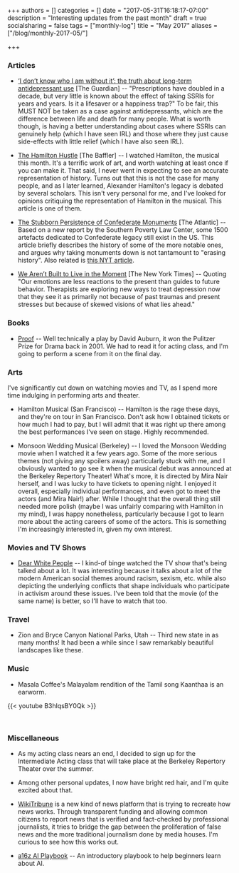 +++
authors = []
categories = []
date = "2017-05-31T16:18:17-07:00"
description = "Interesting updates from the past month"
draft = true
socialsharing = false
tags = ["monthly-log"]
title = "May 2017"
aliases = ["/blog/monthly-2017-05/"]

+++

### Articles

- [‘I don’t know who I am without it’: the truth about long-term antidepressant use](https://www.theguardian.com/society/2017/may/06/dont-know-who-am-antidepressant-long-term-use) [The Guardian] -- "Prescriptions have doubled in a decade, but very little is known about the effect of taking SSRIs for years and years. Is it a lifesaver or a happiness trap?" To be fair, this MUST NOT be taken as a case against antidepressants, which are the difference between life and death for many people. What is worth though, is having a better understanding about cases where SSRIs can genuinely help (which I have seen IRL) and those where they just cause side-effects with little relief (which I have also seen IRL).

- [The Hamilton Hustle](https://thebaffler.com/salvos/hamilton-hustle-stoller) [The Baffler] -- I watched Hamilton, the musical this month. It's a terrific work of art, and worth watching at least once if you can make it. That said, I never went in expecting to see an accurate representation of history. Turns out that this is not the case for many people, and as I later learned, Alexander Hamilton's legacy is debated by several scholars. This isn't very personal for me, and I've looked for opinions critiquing the representation of Hamilton in the musical. This article is one of them.

- [The Stubborn Persistence of Confederate Monuments](https://www.theatlantic.com/politics/archive/2016/04/the-stubborn-persistence-of-confederate-monuments/479751/) [The Atlantic] -- Based on a new report by the Southern Poverty Law Center, some 1500 artefacts dedicated to Confederate legacy still exist in the US. This article briefly describes the history of some of the more notable ones, and argues why taking monuments down is not tantamount to "erasing history". Also related is [this NYT article](https://www.nytimes.com/2017/05/22/opinion/white-supremacist-confederate-monuments-nazi.html).

- [We Aren’t Built to Live in the Moment](https://www.nytimes.com/2017/05/19/opinion/sunday/why-the-future-is-always-on-your-mind.html) [The New York Times] -- Quoting "Our emotions are less reactions to the present than guides to future behavior. Therapists are exploring new ways to treat depression now that they see it as primarily not because of past traumas and present stresses but because of skewed visions of what lies ahead."



### Books

- [Proof](https://www.goodreads.com/book/show/150720.Proof) -- Well technically a play by David Auburn, it won the Pulitzer Prize for Drama back in 2001. We had to read it for acting class, and I'm going to perform a scene from it on the final day.

### Arts

I've significantly cut down on watching movies and TV, as I spend more time indulging in performing arts and theater.

- Hamilton Musical (San Francisco) -- Hamilton is the rage these days, and they're on tour in San Francisco. Don't ask how I obtained tickets or how much I had to pay, but I will admit that it was right up there among the best performances I've seen on stage. Highly recommended.

- Monsoon Wedding Musical (Berkeley) -- I loved the Monsoon Wedding movie when I watched it a few years ago. Some of the more serious themes (not giving any spoilers away) particularly stuck with me, and I obviously wanted to go see it when the musical debut was announced at the Berkeley Repertory Theater! What's more, it is directed by Mira Nair herself, and I was lucky to have tickets to opening night. I enjoyed it overall, especially individual performances, and even got to meet the actors (and Mira Nair!) after. While I thought that the overall thing still needed more polish (maybe I was unfairly comparing with Hamilton in my mind), I was happy nonetheless, particularly because I got to learn more about the acting careers of some of the actors. This is something I'm increasingly interested in, given my own interest.

### Movies and TV Shows

- [Dear White People](http://www.imdb.com/title/tt5707802/) -- I kind-of binge watched the TV show that's being talked about a lot. It was interesting because it talks about a lot of the modern American social themes around racism, sexism, etc. while also depicting the underlying conflicts that shape individuals who participate in activism around these issues. I've been told that the movie (of the same name) is better, so I'll have to watch that too.

### Travel

- Zion and Bryce Canyon National Parks, Utah -- Third new state in as many months! It had been a while since I saw remarkably beautiful landscapes like these.

### Music

- Masala Coffee's Malayalam rendition of the Tamil song Kaanthaa is an earworm.

{{< youtube B3hlqsBY0Qk >}}

<br>

### Miscellaneous

- As my acting class nears an end, I decided to sign up for the Intermediate Acting class that will take place at the Berkeley Repertory Theater over the summer.

- Among other personal updates, I now have bright red hair, and I'm quite excited about that.

- [WikiTribune](https://www.wikitribune.com/) is a new kind of news platform that is trying to recreate how news works. Through transparent funding and allowing common citizens to report news that is verified and fact-checked by professional journalists, it tries to bridge the gap between the proliferation of false news and the more traditional journalism done by media houses. I'm curious to see how this works out.

- [a16z AI Playbook](http://aiplaybook.a16z.com/) -- An introductory playbook to help beginners learn about AI.


